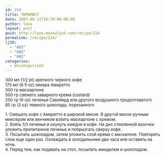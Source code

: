 ```yaml
---
id: 214
title: ТИРАМИСУ
date: 2007-08-11T18:39:00-08:00
author: lana
layout: post
guid: http://lana.moskalyuk.com/recipe/214
permalink: /recipe/214/
ljID:
  - "465"
  - "465"
  - "465"
categories:
  - Uncategorized
---
```

<font size="-1"><img src="http://farm2.static.flickr.com/1213/1061769871_8077dbc3e4.jpg?v=0" alt="" /><br />300 мл (1/2 pt) крепкого черного кофе<br /> 175 мл (6 fl oz) ликера Амаретто<br /> 500 гр маска</font><font size="-1">р</font><font size="-1">поне<br /> 500 гр свежего заварного крема (custard)<br /> 250 гр (9 oz) печенья Савойярд или другого воздушного продолговатого<br /> 85 гр (3 oz) темного шоколада, порезанного</p> 

<p>
  </font><font size="-1"> 1. Смешать кофе с Амаретто в широкой миске. В другой миске ручным миксером или венчиком взбить маскарпоне с кремом.<br /> 2. Взять 1/3 печенья и окунуть каждое в кофе. На дно стеклянной вазочки уложить пропитанное печенье и побрызгать сверху кофе.<br /> 3. Посыпать шоколадом, затем уложить слой крема с маскапоне. Повторить слои еще один раз. Охлаждать в холодильнике два часа или оставить на ночь.<br />4. Перед тем, как подавать на стол, посыпать миндалем и шоколадом.</font>
</p>